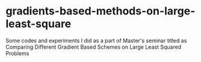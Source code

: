 # gradients-based-methods-on-large-least-square
Some codes and experiments I did as a part of Master's seminar titled as Comparing Different Gradient Based Schemes on Large Least Squared Problems
